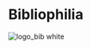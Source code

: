 # Bibliophilia
![logo_bib white](https://github.com/Bibliophilia/bibliophilia/assets/69720999/c1324979-e105-4124-8a2a-029c2aa6c1e9)
